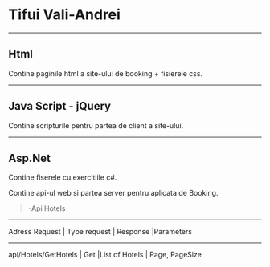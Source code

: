 # Tifui Vali-Andrei

-----------------
Html 
----------------

Contine paginile html a site-ului de booking + fisierele css.

--------------------------
Java Script - jQuery
--------------------------

Contine scripturile pentru partea de client a site-ului.


---------------------------------------------
Asp.Net
----------------------------------------

Contine fiserele cu exercitiile c#.

Contine api-ul web si partea server pentru aplicata de Booking.

 >-Api Hotels

---------------------------------------------------------------------------------------------------------------
Adress Request       | Type request | Response       |Parameters  
--------------------  -------------- ---------------  ----------------------------------------------------------
api/Hotels/GetHotels | Get           |List of Hotels | Page, PageSize 
